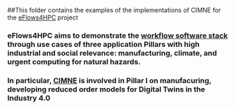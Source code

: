 ##This folder contains the examples of the implementations of CIMNE for the [eFlows4HPC](https://eflows4hpc.eu/) project

### eFlows4HPC aims to demonstrate the [workflow software stack](https://eflows4hpc.eu/workflow-platform/) through use cases of three application Pillars with high industrial and social relevance: manufacturing, climate, and urgent computing for natural hazards.

### In particular, [CIMNE](https://www.cimne.com/) is involved in Pillar I on manufacuring, developing reduced order models for Digital Twins in the Industry 4.0
